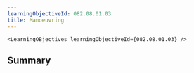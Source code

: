 ```yaml
---
learningObjectiveId: 082.08.01.03
title: Manoeuvring
---
```


```tsx eval
<LearningOBjectives learningObjectiveId={082.08.01.03} />
```

## Summary
